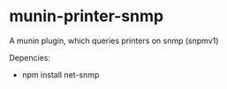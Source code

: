 munin-printer-snmp
==================

A munin plugin, which queries printers on snmp (snpmv1)

Depencies:
- npm install net-snmp

